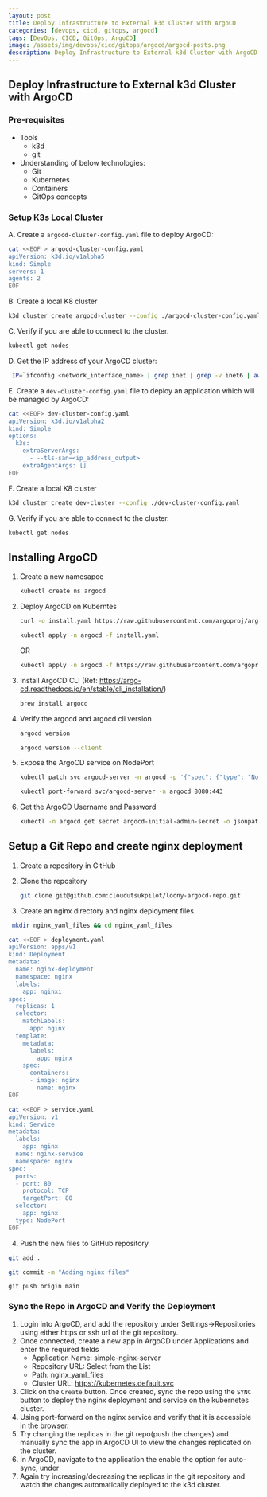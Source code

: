 ```yaml
---
layout: post
title: Deploy Infrastructure to External k3d Cluster with ArgoCD
categories: [devops, cicd, gitops, argocd]
tags: [DevOps, CICD, GitOps, ArgoCD]
image: /assets/img/devops/cicd/gitops/argocd/argocd-posts.png
description: Deploy Infrastructure to External k3d Cluster with ArgoCD
---
```



## Deploy Infrastructure to External k3d Cluster with ArgoCD

### Pre-requisites

- Tools
  - k3d
  - git
- Understanding of below technologies:
  - Git
  - Kubernetes
  - Containers
  - GitOps concepts

### Setup K3s Local Cluster

A. Create a `argocd-cluster-config.yaml` file to deploy ArgoCD:

```sh
cat <<EOF > argocd-cluster-config.yaml
apiVersion: k3d.io/v1alpha5
kind: Simple
servers: 1
agents: 2
EOF
```

B. Create a local K8 cluster

```sh
k3d cluster create argocd-cluster --config ./argocd-cluster-config.yaml
```

C. Verify if you are able to connect to the cluster.

```sh
kubectl get nodes
```

D. Get the IP address of your ArgoCD cluster:

```sh
 IP=`ifconfig <network_interface_name> | grep inet | grep -v inet6 | awk '{print $2}'` && echo $IP
```

E. Create a `dev-cluster-config.yaml` file to deploy an application which will be managed by ArgoCD:

```sh
cat <<EOF> dev-cluster-config.yaml
apiVersion: k3d.io/v1alpha2
kind: Simple
options:
  k3s:
    extraServerArgs:
      - --tls-san=<ip_address_output>
    extraAgentArgs: []
EOF
```

F. Create a local K8 cluster

```sh
k3d cluster create dev-cluster --config ./dev-cluster-config.yaml
```

G. Verify if you are able to connect to the cluster.

```sh
kubectl get nodes
```

## Installing ArgoCD

1. Create a new namesapce

    ```sh
    kubectl create ns argocd
    ```

2. Deploy ArgoCD on Kuberntes

    ```sh
    curl -o install.yaml https://raw.githubusercontent.com/argoproj/argo-cd/stable/manifests/install.yaml
    ```

    ```sh
    kubectl apply -n argocd -f install.yaml
    ```

    OR

    ```sh
    kubectl apply -n argocd -f https://raw.githubusercontent.com/argoproj/argo-cd/stable/manifests/install.yaml
    ```

3. Install ArgoCD CLI (Ref: https://argo-cd.readthedocs.io/en/stable/cli_installation/)

    ```sh
    brew install argocd
    ```

4. Verify the argocd and argocd cli version

    ```sh
    argocd version
    ```

    ```sh
    argocd version --client
    ```

5. Expose the ArgoCD service on NodePort

    ```sh
    kubectl patch svc argocd-server -n argocd -p '{"spec": {"type": "NodePort"}}'
    ```

    ```sh
    kubectl port-forward svc/argocd-server -n argocd 8080:443
    ```

6. Get the ArgoCD Username and Password

    ```sh
    kubectl -n argocd get secret argocd-initial-admin-secret -o jsonpath="{.data.password}" | base64 -d  && echo
    ```

## Setup a Git Repo and create nginx deployment

1. Create a repository in GitHub

2. Clone the repository

    ```sh
    git clone git@github.com:cloudutsukpilot/loony-argocd-repo.git
    ```

3. Create an nginx directory and nginx deployment files.

```sh
 mkdir nginx_yaml_files && cd nginx_yaml_files
```

```sh
cat <<EOF > deployment.yaml
apiVersion: apps/v1
kind: Deployment
metadata:
  name: nginx-deployment
  namespace: nginx
  labels:
    app: nginxi
spec:
  replicas: 1
  selector:
    matchLabels:
      app: nginx
  template:
    metadata:
      labels:
        app: nginx
    spec:
      containers:
      - image: nginx
        name: nginx
EOF
```

```sh
cat <<EOF > service.yaml
apiVersion: v1
kind: Service
metadata:
  labels:
    app: nginx
  name: nginx-service
  namespace: nginx
spec:
  ports:
  - port: 80
    protocol: TCP
    targetPort: 80
  selector:
    app: nginx
  type: NodePort
EOF
```

4. Push the new files to GitHub repository

```sh
git add .
```

```sh
git commit -m "Adding nginx files"
```

```
git push origin main
```

### Sync the Repo in ArgoCD and Verify the Deployment

1. Login into ArgoCD, and add the repository under Settings->Repositories using either https or ssh url of the git repository.
2. Once connected, create a new app in ArgoCD under Applications and enter the required fields
    - Application Name: simple-nginx-server
    - Repository URL: Select from the List
    - Path: nginx_yaml_files
    - Cluster URL: https://kubernetes.default.svc
3. Click on the `Create` button. Once created, sync the repo using the `SYNC` button to deploy the nginx deployment and service on the kubernetes cluster.
4. Using port-forward on the nginx service and verify that it is accessible in the browser.
5. Try changing the replicas in the git repo(push the changes) and manually sync the app in ArgoCD UI to view the changes replicated on the cluster.
6. In ArgoCD, navigate to the application the enable the option for auto-sync, under 
7. Again try increasing/decreasing the replicas in the git repository and watch the changes automatically deployed to the k3d cluster.